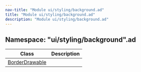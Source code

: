 ```yaml
---
nav-title: "Module ui/styling/background.ad"
title: "Module ui/styling/background.ad"
description: "Module ui/styling/background.ad"
---
```

## Namespace: "ui/styling/background".ad

Class | Description
------|------------
[BorderDrawable](../../../../ui/styling/background/ad/BorderDrawable.md) | 